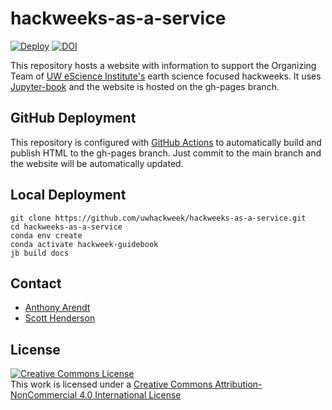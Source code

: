 # hackweeks-as-a-service
[![Deploy](https://github.com/uwhackweek/hackweeks-as-a-service/actions/workflows/deploy.yaml/badge.svg)](https://github.com/uwhackweek/hackweeks-as-a-service/actions/workflows/deploy.yaml)
[![DOI](https://zenodo.org/badge/354072491.svg)](https://zenodo.org/badge/latestdoi/354072491)

This repository hosts a website with information to support the Organizing Team of [UW eScience Institute's](https://escience.washington.edu) earth science focused hackweeks. It uses [Jupyter-book](https://jupyterbook.org/) and the website is hosted on the gh-pages branch.

## GitHub Deployment
This repository is configured with [GitHub Actions](./.github/workflows/deploy.yaml) to automatically build and publish HTML to the gh-pages branch. Just commit to the main branch and the website will be automatically updated.

## Local Deployment
```
git clone https://github.com/uwhackweek/hackweeks-as-a-service.git
cd hackweeks-as-a-service
conda env create
conda activate hackweek-guidebook
jb build docs
```

## Contact

* [Anthony Arendt](mailto:arendta@uw.edu)
* [Scott Henderson](mailto:scottyh@uw.edu)

## License

<a rel="license" href="http://creativecommons.org/licenses/by-nc/4.0/"><img alt="Creative Commons License" style="border-width:0" src="https://i.creativecommons.org/l/by-nc/4.0/88x31.png" /></a><br />This work is licensed under a <a rel="license" href="http://creativecommons.org/licenses/by-nc/4.0/">Creative Commons Attribution-NonCommercial 4.0 International License</a>
